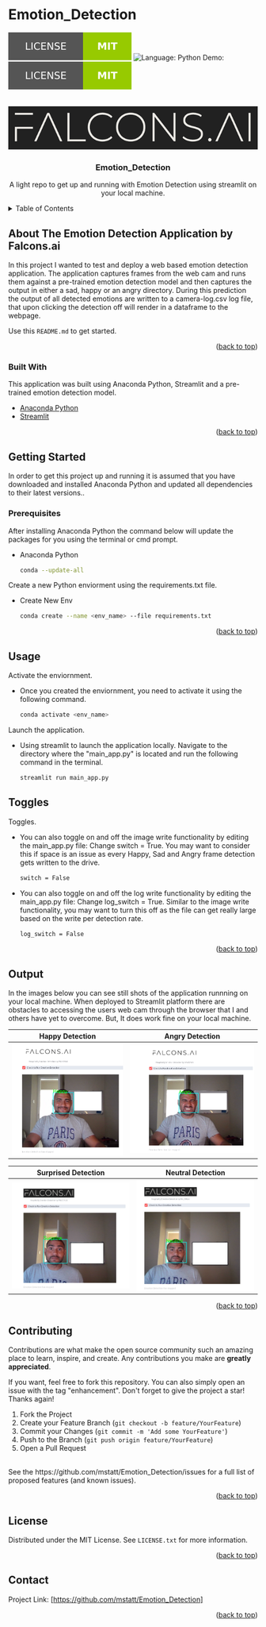 # Emotion_Detection 
<div id="top"></div>


[![MIT License][license-shield]][license-url]
![Language: Python](https://img.shields.io/badge/Python-3776AB?style=for-the-badge&logo=python&logoColor=white)
Demo: [![View Demo][license-shield]][demo-url]





<!-- PROJECT LOGO -->
<br />
<div align="center">
  <a href="https://github.com/mstatt/Emotion_Detection">
    <img src="assets/falcons-logo2.png" alt="Logo" >
  </a>

  <h3 align="center">
Emotion_Detection</h3>

  <p align="center">
    A light repo to get up and running with Emotion Detection using streamlit on your local machine.
    <br />

  </p>
</div>



<!-- TABLE OF CONTENTS -->
<details>
  <summary>Table of Contents</summary>
  <ol>
    <li>
      <a href="#about-the-project">About The Emotion Detector</a>
      <ul>
        <li><a href="#built-with">Built With</a></li>
      </ul>
    </li>
    <li>
      <a href="#getting-started">Getting Started</a>
      <ul>
        <li><a href="#prerequisites">Prerequisites</a></li>
      </ul>
    </li>
    <li><a href="#usage">Usage</a></li>
    <li><a href="#toggles">Toggles</a></li>
    <li><a href="#output">Output</a></li>
    <li><a href="#contributing">Contributing</a></li>
    <li><a href="#license">License</a></li>
    <li><a href="#contact">Contact</a></li>
  </ol>
</details>



<!-- ABOUT THE PROJECT -->
## About The Emotion Detection Application by Falcons.ai

In this project I wanted to test and deploy a web based emotion detection application. The application captures frames from the web cam and runs them against a pre-trained emotion detection model and then captures the output in either a sad, happy or an angry directory. During this prediction the output of all detected emotions are written to a camera-log.csv log file, that upon clicking the detection off will render in a dataframe to the webpage.


Use this `README.md` to get started.

<p align="right">(<a href="#top">back to top</a>)</p>



### Built With

This application was built using Anaconda Python, Streamlit and a pre-trained emotion detection model.

* [Anaconda Python](https://www.anaconda.com/products/individual)
* [Streamlit](https://docs.streamlit.io/library/get-started)

<p align="right">(<a href="#top">back to top</a>)</p>



<!-- GETTING STARTED -->
## Getting Started

In order to get this project up and running it is assumed that you have downloaded and installed Anaconda Python and updated all dependencies to their latest versions..

### Prerequisites

After installing Anaconda Python the command below will update the packages for you using the terminal or cmd prompt.
* Anaconda Python
  ```sh
  conda --update-all
  ```
  
 Create a new Python enviorment using the requirements.txt file.
* Create New Env
  ```sh
  conda create --name <env_name> --file requirements.txt
  ```


<p align="right">(<a href="#top">back to top</a>)</p>



<!-- USAGE EXAMPLES -->
## Usage

 Activate the enviornment.
* Once you created the enviornment, you need to activate it using the following command.
  ```sh
  conda activate <env_name>
  ```


 Launch the application.
* Using streamlit to launch the application locally. Navigate to the directory where the "main_app.py" is located and run the following command in the terminal.
  ```sh
  streamlit run main_app.py
  ```
 
 <!-- TOGGLES -->
## Toggles
 
  
   Toggles.
* You can also toggle on and off the image write functionality by editing the main_app.py file: Change switch = True. You may want to consider this if space is an issue as every Happy, Sad and Angry frame detection gets written to the drive.
  ```sh
  switch = False
  ```
* You can also toggle on and off the log write functionality by editing the main_app.py file: Change log_switch = True. Similar to the image write functionality, you may want to turn this off as the file can get really large based on the write per detection rate.
  ```sh
  log_switch = False
  ```
  
<p align="right">(<a href="#top">back to top</a>)</p>



<!-- OUTPUT -->
## Output

In the images below you can see still shots of the application runnning on your local machine. When deployed to Streamlit platform there are obstacles to accessing the users web cam through the browser that I and others have yet to overcome. But, It does work fine on your local machine.

Happy Detection            |  Angry Detection
:-------------------------:|:-------------------------:
![happy-screenshot] |  ![angry-screenshot]

Surprised Detection            |  Neutral Detection
:-------------------------:|:-------------------------:
![surprise-screenshot] |  ![neutral-screenshot]






<p align="right">(<a href="#top">back to top</a>)</p>



<!-- CONTRIBUTING -->
## Contributing

Contributions are what make the open source community such an amazing place to learn, inspire, and create. Any contributions you make are **greatly appreciated**.

If you want, feel free to fork this repository. You can also simply open an issue with the tag "enhancement".
Don't forget to give the project a star! Thanks again!

1. Fork the Project
2. Create your Feature Branch (`git checkout -b feature/YourFeature`)
3. Commit your Changes (`git commit -m 'Add some YourFeature'`)
4. Push to the Branch (`git push origin feature/YourFeature`)
5. Open a Pull Request
<br />
See the https://github.com/mstatt/Emotion_Detection/issues for a full list of proposed features (and known issues).

<p align="right">(<a href="#top">back to top</a>)</p>



<!-- LICENSE -->
## License

Distributed under the MIT License. See `LICENSE.txt` for more information.

<p align="right">(<a href="#top">back to top</a>)</p>



<!-- CONTACT -->
## Contact

Project Link: [https://github.com/mstatt/Emotion_Detection]

<p align="right">(<a href="#top">back to top</a>)</p>






<!-- MARKDOWN LINKS & IMAGES -->
[license-shield]: assets/68747470733a2f2f696d672e736869656c64732e696f2f6769746875622f6c6963656e73652f6f74686e65696c647265772f426573742d524541444d452d54656d706c6174652e7376673f7374796c653d666f722d7468652d6261646765.svg?style=for-the-badge
[license-url]: https://github.com/mstatt/Emotion_Detection/blob/main/LICENSE.txt
[demo-url]: https://www.youtube.com/watch?v=AWB2cEKcME0
[demo-shield]: https://img.shields.io/badge/YouTube-FF0000?style=for-the-badge&logo=youtube&logoColor=white
[happy-screenshot]: assets/happy.png
[angry-screenshot]: assets/angry.png
[neutral-screenshot]: assets/neutral.png
[surprise-screenshot]: assets/surprise.png

